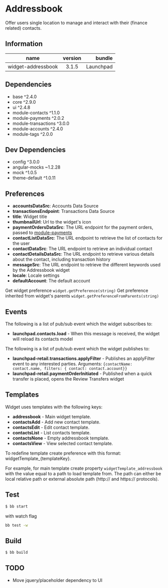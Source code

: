 # Addressbook
Offer users single location to manage and interact with their (finance related) contacts.

## Information
|  name |  version |  bundle |
|--|:--:|--:|
|  widget-addressbook |  3.1.5 |  Launchpad |

## Dependencies

- base ^2.4.0
- core ^2.9.0
- ui ^2.4.8
- module-contacts ^1.1.0
- module-payments ^2.0.2
- module-transactions ^3.0.0
- module-accounts ^2.4.0
- module-tags ^2.0.0

## Dev Dependencies

- config ^3.0.0
- angular-mocks ~1.2.28
- mock ^1.0.5
- theme-default ^1.0.11

## Preferences

- **accountsDataSrc**: Accounts Data Source
- **transactionsEndpoint**: Transactions Data Source
- **title**: Widget title
- **thumbnailUrl**: Url to the widget's icon
- **paymentOrdersDataSrc**: The URL endpoint for the payment orders, passed to [module-payments](http://stash.backbase.com:7990/projects/lpm/repos/module-payments/browse/)
- **contactListDataSrc**: The URL endpoint to retrieve the list of contacts for the user
- **contactDataSrc**: The URL endpoint to retrieve an individual contact
- **contactDetailsDataSrc**: The URL endpoint to retrieve various details about the contact, including transaction history
- **messageSrc**: The URL endpoint to retrieve the different keywords used by the Addressbook widget
- **locale**: Locale settings
- **defaultAccount**: The default account

Get widget preference `widget.getPreference(string)`
Get preference inherited from widget's parents `widget.getPreferenceFromParents(string)`

## Events
The following is a list of pub/sub event which the widget subscribes to:


- **launchpad.contacts.load** - When this message is received, the widget will reload its contacts model

The following is a list of pub/sub event which the widget publishes to:


- **launchpad-retail.transactions.applyFilter** - Publishes an applyFilter event to any interested parties.
Arguments: `{contactName: contact.name, filters: { contact: contact.account}}`
- **launchpad-retail.paymentOrderInitiated** - Published when a quick transfer is placed, opens the Review Transfers widget

## Templates
Widget uses templates with the following keys:


- **addressbook** - Main widget template.
- **contactsAdd** - Add new contact template.
- **contactsEdit** - Edit contact template.
- **contactsList** - List contacts template.
- **contactsNone** - Empty addressbook template.
- **contactsView** - View selected contact template.

To redefine template create preference with this format: widgetTemplate_{templateKey}.

For example, for main template create property `widgetTemplate_addressbook` with the value equal to a path to load template from. The path can either be local relative path or external absolute path (http:// and https:// protocols).

## Test
```bash
$ bb start
```
with watch flag

```bash
bb test -w
```
## Build
```bash
$ bb build
```
## TODO

- Move jquery/placeholder dependency to UI

